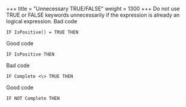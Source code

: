 +++
title = "Unnecessary TRUE/FALSE"
weight = 1300
+++
Do not use TRUE or FALSE keywords unnecessarily if the expression is already an logical expression.
Bad code

    IF IsPositive() = TRUE THEN  
      
    

Good code

    IF IsPositive THEN  
      
    

Bad code

    IF Complete <\> TRUE THEN  
      
    

Good code

    IF NOT Complete THEN

